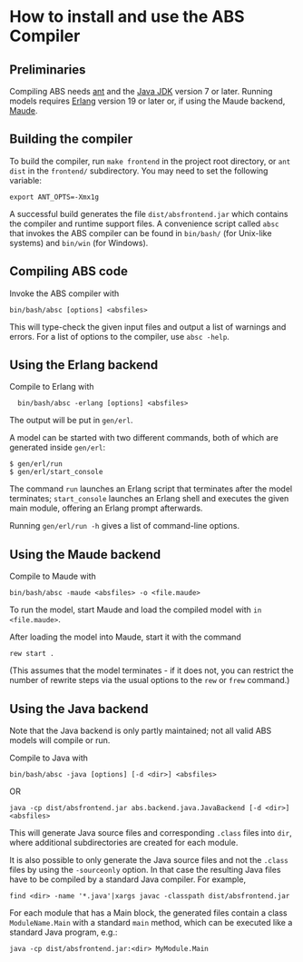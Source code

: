 # How to install and use the ABS Compiler #

## Preliminaries ##

Compiling ABS needs [ant](https://ant.apache.org) and the [Java
JDK](http://www.oracle.com/technetwork/java/javase/downloads/index.html)
version 7 or later.  Running models requires
[Erlang](http://www.erlang.org/downloads) version 19 or later or, if using the
Maude backend, [Maude](http://maude.cs.uiuc.edu/download/).


## Building the compiler ##

To build the compiler, run `make frontend` in the project root directory, or
`ant dist` in the `frontend/` subdirectory.  You may need to set the following
variable:

    export ANT_OPTS=-Xmx1g

A successful build generates the file `dist/absfrontend.jar` which
contains the compiler and runtime support files.  A convenience script
called `absc` that invokes the ABS compiler can be found in
`bin/bash/` (for Unix-like systems) and `bin/win` (for Windows).

## Compiling ABS code ##

Invoke the ABS compiler with

    bin/bash/absc [options] <absfiles>

This will type-check the given input files and output a list of warnings and
errors.  For a list of options to the compiler, use `absc -help`.

## Using the Erlang backend ##

Compile to Erlang with

      bin/bash/absc -erlang [options] <absfiles>

The output will be put in `gen/erl`.

A model can be started with two different commands, both of which are
generated inside `gen/erl`:

    $ gen/erl/run
    $ gen/erl/start_console

The command `run` launches an Erlang script that terminates after the model
terminates; `start_console` launches an Erlang shell and executes the given
main module, offering an Erlang prompt afterwards.

Running `gen/erl/run -h` gives a list of command-line options.


## Using the Maude backend ##

Compile to Maude with

    bin/bash/absc -maude <absfiles> -o <file.maude>

To run the model, start Maude and load the compiled model with `in
<file.maude>`.

After loading the model into Maude, start it with the command

    rew start .

(This assumes that the model terminates - if it does not, you can
restrict the number of rewrite steps via the usual options to the
`rew` or `frew` command.)


## Using the Java backend ##

Note that the Java backend is only partly maintained; not all valid ABS models
will compile or run.

Compile to Java with

    bin/bash/absc -java [options] [-d <dir>] <absfiles>

OR

    java -cp dist/absfrontend.jar abs.backend.java.JavaBackend [-d <dir>] <absfiles>

This will generate Java source files and corresponding `.class` files into
`dir`, where additional subdirectories are created for each module.

It is also possible to only generate the Java source files and not the
`.class` files by using the `-sourceonly` option. In that case the resulting
Java files have to be compiled by a standard Java compiler. For example,

    find <dir> -name '*.java'|xargs javac -classpath dist/absfrontend.jar

For each module that has a Main block, the generated files contain a class
`ModuleName.Main` with a standard `main` method, which can be executed like a
standard Java program, e.g.:

    java -cp dist/absfrontend.jar:<dir> MyModule.Main
